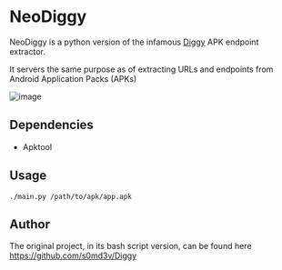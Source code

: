 # NeoDiggy
NeoDiggy is a python version of the infamous [Diggy](https://github.com/s0md3v/Diggy) APK endpoint extractor.

It servers the same purpose as of extracting URLs and endpoints from Android Application Packs (APKs)

![image](https://user-images.githubusercontent.com/20153552/151664386-57b2d02d-753f-4fbe-b65c-f36ea0b8c90c.png)

## Dependencies
- Apktool

## Usage
```
./main.py /path/to/apk/app.apk
```

## Author
The original project, in its bash script version, can be found here https://github.com/s0md3v/Diggy
